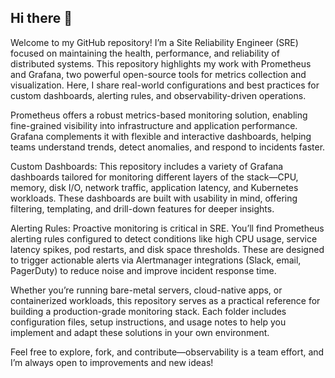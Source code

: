 ## Hi there 👋

Welcome to my GitHub repository! I’m a Site Reliability Engineer (SRE) focused on maintaining the health, performance, and reliability of distributed systems. This repository highlights my work with Prometheus and Grafana, two powerful open-source tools for metrics collection and visualization. Here, I share real-world configurations and best practices for custom dashboards, alerting rules, and observability-driven operations.

Prometheus offers a robust metrics-based monitoring solution, enabling fine-grained visibility into infrastructure and application performance. Grafana complements it with flexible and interactive dashboards, helping teams understand trends, detect anomalies, and respond to incidents faster.

Custom Dashboards: This repository includes a variety of Grafana dashboards tailored for monitoring different layers of the stack—CPU, memory, disk I/O, network traffic, application latency, and Kubernetes workloads. These dashboards are built with usability in mind, offering filtering, templating, and drill-down features for deeper insights.

Alerting Rules: Proactive monitoring is critical in SRE. You’ll find Prometheus alerting rules configured to detect conditions like high CPU usage, service latency spikes, pod restarts, and disk space thresholds. These are designed to trigger actionable alerts via Alertmanager integrations (Slack, email, PagerDuty) to reduce noise and improve incident response time.

Whether you’re running bare-metal servers, cloud-native apps, or containerized workloads, this repository serves as a practical reference for building a production-grade monitoring stack. Each folder includes configuration files, setup instructions, and usage notes to help you implement and adapt these solutions in your own environment.

Feel free to explore, fork, and contribute—observability is a team effort, and I’m always open to improvements and new ideas!


